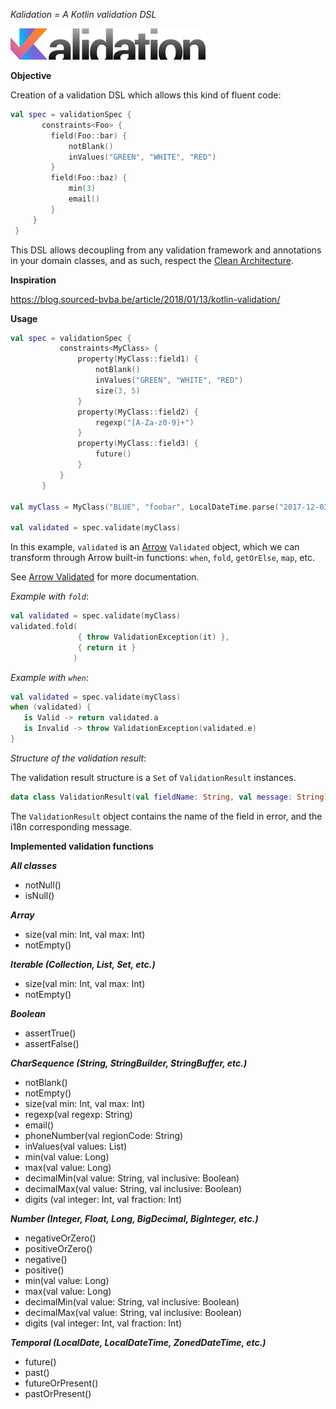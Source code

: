 *Kalidation = A Kotlin validation DSL*

![Kalidation](Kalidation-logo.png?raw=true)

**Objective**

Creation of a validation DSL which allows this kind of fluent code:

```kotlin
val spec = validationSpec {
       constraints<Foo> {
         field(Foo::bar) {
             notBlank()
             inValues("GREEN", "WHITE", "RED")
         }
         field(Foo::baz) {
             min(3)
             email()
         }
     }
 }
```
 
This DSL allows decoupling from any validation framework and annotations in your domain classes, and as such, respect the [Clean Architecture](https://8thlight.com/blog/uncle-bob/2012/08/13/the-clean-architecture.html).
  
**Inspiration**

https://blog.sourced-bvba.be/article/2018/01/13/kotlin-validation/

 **Usage**
 
 ```kotlin
val spec = validationSpec {
            constraints<MyClass> {
                property(MyClass::field1) {
                    notBlank()
                    inValues("GREEN", "WHITE", "RED")
                    size(3, 5)
                }
                property(MyClass::field2) {
                    regexp("[A-Za-z0-9]+")
                }
                property(MyClass::field3) {
                    future()
                }                
            }
        }
        
val myClass = MyClass("BLUE", "foobar", LocalDateTime.parse("2017-12-03T10:15:30"))

val validated = spec.validate(myClass)     
```

In this example, `validated` is an [Arrow](https://arrow-kt.io) `Validated` object, which we can transform through Arrow built-in functions: `when`, `fold`, `getOrElse`, `map`, etc.

See [Arrow Validated](https://arrow-kt.io/docs/datatypes/validated/#validated) for more documentation.
 
_Example with `fold`_:
 ```kotlin
val validated = spec.validate(myClass)    
validated.fold(
                { throw ValidationException(it) },
                { return it }
               )
```

_Example with `when`_:
 ```kotlin
val validated = spec.validate(myClass)    
when (validated) {
    is Valid -> return validated.a
    is Invalid -> throw ValidationException(validated.e)
}
```
 
_Structure of the validation result_:

The validation result structure is a `Set` of `ValidationResult` instances.
 ```kotlin
 data class ValidationResult(val fieldName: String, val message: String)
```
The `ValidationResult` object contains the name of the field in error, and the i18n corresponding message.
 
**Implemented validation functions**
 
***All classes***

 * notNull()
 * isNull()
 
***Array***
 
  * size(val min: Int, val max: Int)
  * notEmpty()
 
***Iterable (Collection, List, Set, etc.)***
  
  * size(val min: Int, val max: Int)
  * notEmpty()
  
***Boolean***
  
  * assertTrue()
  * assertFalse()
 
***CharSequence (String, StringBuilder, StringBuffer, etc.)***
  
  * notBlank()
  * notEmpty() 
  * size(val min: Int, val max: Int) 
  * regexp(val regexp: String)
  * email()
  * phoneNumber(val regionCode: String)
  * inValues(val values: List<String>)
  * min(val value: Long)
  * max(val value: Long)
  * decimalMin(val value: String, val inclusive: Boolean)
  * decimalMax(val value: String, val inclusive: Boolean)
  * digits (val integer: Int, val fraction: Int)    
     
 
***Number (Integer, Float, Long, BigDecimal, BigInteger, etc.)***
  
  * negativeOrZero()
  * positiveOrZero() 
  * negative()
  * positive()   
  * min(val value: Long)
  * max(val value: Long)
  * decimalMin(val value: String, val inclusive: Boolean)
  * decimalMax(val value: String, val inclusive: Boolean)    
  * digits (val integer: Int, val fraction: Int)   
  
***Temporal (LocalDate, LocalDateTime, ZonedDateTime, etc.)***
      
  * future()
  * past() 
  * futureOrPresent()
  * pastOrPresent()
